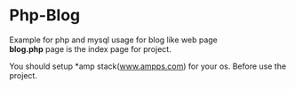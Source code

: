 # Php-Blog
Example for php and mysql usage for blog like web page<br>
<b>blog.php</b> page is the index page for project.

You should setup *amp stack(www.ampps.com) for your os. Before use the project.



